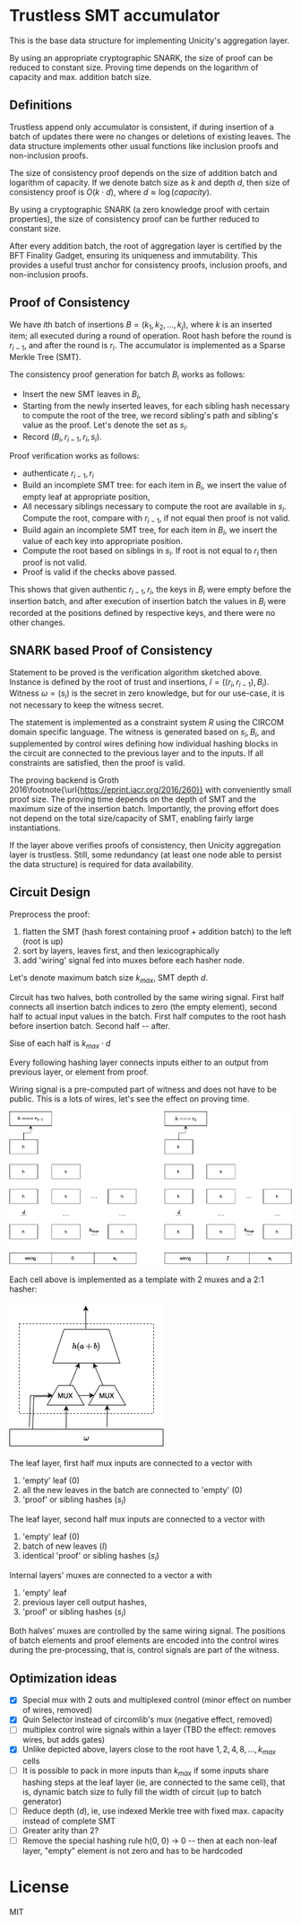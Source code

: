 # Trustless SMT accumulator

This is the base data structure for implementing Unicity's aggregation layer.

By using an appropriate cryptographic SNARK, the size of proof can be reduced to constant size. Proving time depends on the logarithm of capacity and max. addition batch size.

## Definitions

Trustless append only accumulator is consistent, if during insertion of a batch of updates there were no changes or deletions of existing leaves. The data structure implements other usual functions like inclusion proofs and non-inclusion proofs.

The size of consistency proof depends on the size of addition batch and logarithm of capacity. If we denote batch size as $k$ and depth $d$, then size of consistency proof is $O(k \cdot d)$, where $d \approx \log(capacity)$.

By using a cryptographic SNARK (a zero knowledge proof with certain properties), the size of consistency proof can be further reduced to constant size.

After every addition batch, the root of aggregation layer is certified by the BFT Finality Gadget, ensuring its uniqueness and immutability. This provides a useful trust anchor for consistency proofs, inclusion proofs, and non-inclusion proofs.

## Proof of Consistency

We have $i$th batch of insertions $B = (k_1, k_2, \dots, k_j)$, where $k$ is an inserted item; all executed during a round of operation. Root hash before the round is $r_{i-1}$, and after the round is $r_i$. The accumulator is implemented as a Sparse Merkle Tree (SMT).

The consistency proof generation for batch $B_i$ works as follows:

*  Insert the new SMT leaves in $B_i$,
*  Starting from the newly inserted leaves, for each sibling hash necessary to compute the root of the tree, we record sibling's path and sibling's value as the proof. Let's denote the set as $s_i$.
*  Record $(B_i, r_{i-1}, r_i, s_i)$.

Proof verification works as follows:

*  authenticate $r_{i-1}, r_i$
*  Build an incomplete SMT tree: for each item in $B_i$, we insert the value of empty leaf at appropriate position,
*  All necessary siblings necessary to compute the root are available in $s_i$. Compute the root, compare with $r_{i-1}$, if not equal then proof is not valid.
*  Build again an incomplete SMT tree, for each item in $B_i$, we insert the value of each key into appropriate position.
*  Compute the root based on siblings in $s_i$. If root is not equal to $r_i$ then proof is not valid.
*  Proof is valid if the checks above passed.

This shows that given authentic $r_{i-1}, r_i$, the keys in $B_i$ were empty before the insertion batch, and after execution of insertion batch the values in $B_i$ were recorded at the positions defined by respective keys, and there were no other changes.


## SNARK based Proof of Consistency

Statement to be proved is the verification algorithm sketched above. Instance is defined by the root of trust and insertions, $I = ((r_i, r_{i-1}),B_i)$. Witness $\omega = (s_i)$ is the secret in zero knowledge, but for our use-case, it is not necessary to keep the witness secret.

The statement is implemented as a constraint system $R$ using the CIRCOM domain specific language. The witness is generated based on $s_i, B_i$, and supplemented by control wires defining how individual hashing blocks in the circuit are connected to the previous layer and to the inputs. If all constraints are satisfied, then the proof is valid.

The proving backend is Groth 2016\footnote{\url{https://eprint.iacr.org/2016/260}} with conveniently small proof size. The proving time depends on the depth of SMT and the maximum size of the insertion batch. Importantly, the proving effort does not depend on the total size/capacity of SMT, enabling fairly large instantiations.

If the layer above verifies proofs of consistency, then Unicity aggregation layer is trustless. Still, some redundancy (at least one node able to persist the data structure) is required for data availability.

## Circuit Design

Preprocess the proof:

1. flatten the SMT (hash forest containing proof + addition batch) to the left (root is up)
1. sort by layers, leaves first, and then lexicographically
1. add 'wiring' signal fed into muxes before each hasher node.

Let's denote maximum batch size $k_{max}$, SMT depth $d$.

Circuit has two halves, both controlled by the same wiring signal. First half connects all insertion batch indices to zero (the empty element), second half to actual input values in the batch.
First half computes to the root hash before insertion batch. Second half -- after.

Sise of each half is $k_{max} \cdot d$

Every following hashing layer connects inputs either to an output from previous layer, or element from proof.

Wiring signal is a pre-computed part of witness and does not have to be public. This is a lots of wires, let's see the effect on proving time.

![circuit](./pic/smt-circuit.drawio.png)

Each cell above is implemented as a template with 2 muxes and a 2:1 hasher:

![one cell](./pic/smt-circuit-cell.drawio.png)

The leaf layer, first half mux inputs are connected to a vector with

1. 'empty' leaf ($0$)
1.  all the new leaves in the batch are connected to 'empty' ($0$)
1. 'proof' or sibling hashes ($s_i$)

The leaf layer, second half mux inputs are connected to a vector with

1. 'empty' leaf ($0$)
1. batch of new leaves ($I$)
1. identical 'proof' or sibling hashes ($s_i$)

Internal layers' muxes are connected to a vector a with

1. 'empty' leaf
1. previous layer cell output hashes,
1. 'proof' or sibling hashes ($s_i$)

Both halves' muxes are controlled by the same wiring signal. The positions of batch elements and proof elements are encoded into the control wires during the pre-processing, that is, control signals are part of the witness.

## Optimization ideas

- [x] Special mux with 2 outs and multiplexed control (minor effect on number of wires, removed)
- [x] Quin Selector instead of circomlib's mux (negative effect, removed)
- [ ] multiplex control wire signals within a layer (TBD the effect: removes wires, but adds gates)
- [x] Unlike depicted above, layers close to the root have $1, 2, 4, 8, \dots, k_{max}$ cells
- [ ] It is possible to pack in more inputs than $k_{max}$ if some inputs share hashing steps at the leaf layer (ie, are connected to the same cell), that is, dynamic batch size to fully fill the width of circuit (up to batch generator)
- [ ] Reduce depth ($d$), ie, use indexed Merkle tree with fixed max. capacity instead of complete SMT
- [ ] Greater arity than 2?
- [ ] Remove the special hashing rule h(0, 0) -> 0 -- then at each non-leaf layer, "empty" element is not zero and has to be hardcoded

# License
MIT
